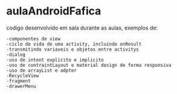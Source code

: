# aulaAndroidFafica





codigo desenvolvido em sala durante as aulas, exemplos de:

    -componentes de view
    -ciclo de vida de uma activity, incluindo onResult
    -transmitindo variaveis e objetos entre activitys
    -dialog
    -uso de intent explicito e implicito
    -uso de contraintLayout e material design de forma responsiva
    -uso de arrayList e adpter
    -RecycleView
    -fragment
    -drawerMenu
